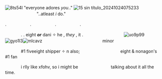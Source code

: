 ![8ts54l](https://github.com/user-attachments/assets/18eb1a57-5d8a-4040-864a-0e8756bacee8)
"everyone adores *you*.."
![15 sin título_20241024075233](https://github.com/user-attachments/assets/415d8fb9-23e6-4e0f-83de-d4923fd1fcbc)
ㅤㅤㅤㅤㅤㅤㅤㅤㅤㅤㅤㅤ"..atleast *i* do."

.ㅤㅤㅤㅤㅤㅤ.ㅤㅤㅤㅤㅤㅤ.ㅤㅤㅤㅤㅤㅤ.

ㅤㅤㅤㅤ. . eight ***or*** dani ✧ he , *they* , it .
ㅤㅤㅤㅤㅤㅤㅤㅤㅤㅤ![uo9p99](https://github.com/user-attachments/assets/f04203e2-1d90-4040-a12f-672f1fd195f1)![gyo1l3](https://github.com/user-attachments/assets/8ff14a75-035a-4410-9d1c-4bbfc2f444f2)![mlcavz](https://github.com/user-attachments/assets/e24c5f90-940a-4f97-9eed-1acf98a7aa45)
ㅤㅤㅤㅤㅤㅤㅤㅤㅤㅤㅤㅤㅤㅤㅤminor

ㅤㅤㅤㅤ#1 fiveeight shipper ✧ n also; 
ㅤㅤㅤㅤㅤㅤㅤㅤㅤㅤeight & nonagon's #1 fan

ㅤㅤㅤㅤi rlly like xfohv, so i might be ㅤㅤㅤㅤㅤㅤㅤㅤtalking about it all the time.
